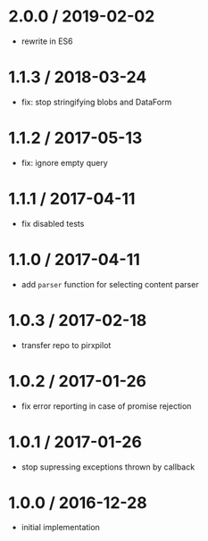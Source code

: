 
2.0.0 / 2019-02-02
==================

 * rewrite in ES6

1.1.3 / 2018-03-24
==================

 * fix: stop stringifying blobs and DataForm

1.1.2 / 2017-05-13
==================

 * fix: ignore empty query

1.1.1 / 2017-04-11
==================

 * fix disabled tests

1.1.0 / 2017-04-11
==================

 * add `parser` function for selecting content parser

1.0.3 / 2017-02-18
==================

 * transfer repo to pirxpilot

1.0.2 / 2017-01-26
==================

 * fix error reporting in case of promise rejection

1.0.1 / 2017-01-26
==================

 * stop supressing exceptions thrown by callback

1.0.0 / 2016-12-28
==================

 * initial implementation
